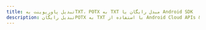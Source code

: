 ---title: تبدیل پاورپوینت بهTXT، POTX به TXT مبدل رایگان یا Android SDKdescription: تبدیل رایگانPOTX به TXT با استفاده از Android Cloud APIs & SDK. همچنین اسناد Microsoft PowerPoint را در Cloud ایجاد، ویرایش و رندر کنید.---